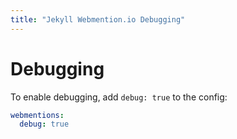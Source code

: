 ```yaml
---
title: "Jekyll Webmention.io Debugging"
---
```


# Debugging

To enable debugging, add `debug: true` to the config:

```yaml
webmentions:
  debug: true
```